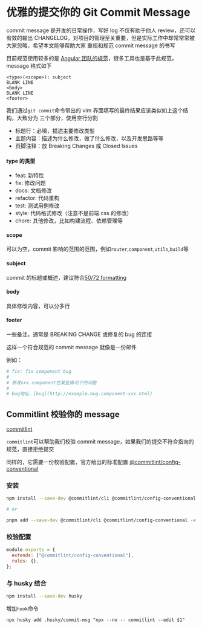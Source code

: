 # 优雅的提交你的 Git Commit Message

commit message 是开发的日常操作，写好 log 不仅有助于他人 review，还可以有效的输出
CHANGELOG，对项目的管理至关重要，但是实际工作中却常常常被大家忽略，希望本文能够帮助大家
重视和规范 commit message 的书写

目前规范使用较多的是 [Angular 团队的规范](https://github.com/angular/angular.js/blob/master/DEVELOPERS.md#-git-commit-guidelines)，很多工具也是基于此规范，message 格式如下

```
<type>(<scope>): subject
BLANK LINE
<body>
BLANK LINE
<footer>
```

我们通过`git commit`命令带出的 vim 界面填写的最终结果应该类似如上这个结构，大致分为
三个部分，使用空行分割

- 标题行：必填，描述主要修改类型
- 主题内容：描述为什么修改，做了什么修改，以及开发思路等等
- 页脚注释：放 Breaking Changes 或 Closed Issues

#### type 的类型

- feat: 新特性
- fix: 修改问题
- docs: 文档修改
- refactor: 代码重构
- test: 测试用例修改
- style: 代码格式修改（注意不是前端 css 的修改）
- chore: 其他修改，比如构建流程、依赖管理等

#### scope

可以为空，commit 影响的范围的范围，例如`router`,`component`,`utils`,`build`等

#### subject

commit 的标题或概述，建议符合[50/72 formatting](https://stackoverflow.com/questions/2290016/git-commit-messages-50-72-formatting)

#### body

具体修改内容，可以分多行

#### footer

一些备注，通常是 BREAKING CHANGE 或修复的 bug 的连接

这样一个符合规范的 commit message 就像是一份邮件

例如：

```bash
# fix: fix component bug
#
# 修改xxx component在某些情况下的问题
#
# bug地址，[bug](http://example.bug.component-xxx.html)
```

## Commitlint 校验你的 message

[commitlint](https://github.com/conventional-changelog/commitlint)

`commitlint`可以帮助我们校验 commit message，如果我们的提交不符合指向的规范，直接拒绝提交

同样的，它需要一份校验配置，官方给出的标准配置 [@commitlint/config-conventional](https://github.com/conventional-changelog/commitlint/tree/master/@commitlint/config-conventional)

### 安装

```bash
npm install --save-dev @commitlint/cli @commitlint/config-conventional

# or

pnpm add --save-dev @commitlint/cli @commitlint/config-conventional -w
```

### 校验配置

```js
module.exports = {
  extends: ["@commitlint/config-conventional"],
  rules: {},
};
```

### 与 husky 结合

```bash
npm install --save-dev husky
```

增加`hook`命令

```
npx husky add .husky/commit-msg "npx --no -- commitlint --edit $1"
```

